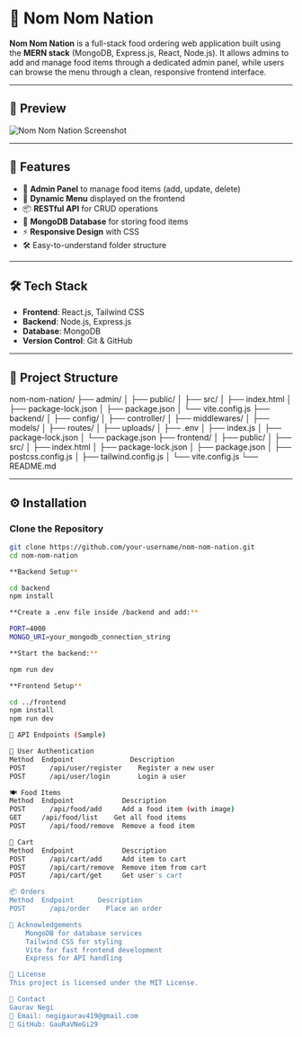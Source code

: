# 🍔 Nom Nom Nation

**Nom Nom Nation** is a full-stack food ordering web application built using the **MERN stack** (MongoDB, Express.js, React, Node.js). It allows admins to add and manage food items through a dedicated admin panel, while users can browse the menu through a clean, responsive frontend interface.

---

## 📸 Preview

![Nom Nom Nation Screenshot](./preview.png) <!-- Add your screenshot image or remove this section if not available -->

---

## 🚀 Features

- 🔐 **Admin Panel** to manage food items (add, update, delete)
- 🧾 **Dynamic Menu** displayed on the frontend
- 📦 **RESTful API** for CRUD operations
- 💾 **MongoDB Database** for storing food items
- ⚡ **Responsive Design** with CSS
- 🛠️ Easy-to-understand folder structure

---

## 🛠️ Tech Stack

- **Frontend**: React.js, Tailwind CSS
- **Backend**: Node.js, Express.js
- **Database**: MongoDB
- **Version Control**: Git & GitHub

---

## 📂 Project Structure

nom-nom-nation/
├── admin/
│ ├── public/
│ ├── src/
│ ├── index.html
│ ├── package-lock.json
│ ├── package.json
│ └── vite.config.js
├── backend/
│ ├── config/
│ ├── controller/
│ ├── middlewares/
│ ├── models/
│ ├── routes/
│ ├── uploads/
│ ├── .env
│ ├── index.js
│ ├── package-lock.json
│ └── package.json
├── frontend/
│ ├── public/
│ ├── src/
│ ├── index.html
│ ├── package-lock.json
│ ├── package.json
│ ├── postcss.config.js
│ ├── tailwind.config.js
│ └── vite.config.js
└── README.md

---

## ⚙️ Installation

### Clone the Repository

```bash
git clone https://github.com/your-username/nom-nom-nation.git
cd nom-nom-nation

**Backend Setup**

cd backend
npm install

**Create a .env file inside /backend and add:**

PORT=4000
MONGO_URI=your_mongodb_connection_string

**Start the backend:**

npm run dev

**Frontend Setup**

cd ../frontend
npm install
npm run dev

🧪 API Endpoints (Sample)

🔐 User Authentication
Method	Endpoint	          Description
POST	  /api/user/register	Register a new user
POST	  /api/user/login	    Login a user

🍽️ Food Items
Method	Endpoint	        Description
POST	  /api/food/add	    Add a food item (with image)
GET	    /api/food/list	  Get all food items
POST	  /api/food/remove	Remove a food item

🛒 Cart
Method	Endpoint	        Description
POST	  /api/cart/add	    Add item to cart
POST	  /api/cart/remove	Remove item from cart
POST	  /api/cart/get	    Get user's cart

📦 Orders
Method	Endpoint	  Description
POST	  /api/order	Place an order

🙌 Acknowledgements
    MongoDB for database services
    Tailwind CSS for styling
    Vite for fast frontend development
    Express for API handling

📃 License
This project is licensed under the MIT License.

💬 Contact
Gaurav Negi
📧 Email: negigaurav419@gmail.com
🔗 GitHub: GauRaVNeGi29
